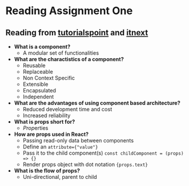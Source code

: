 # Reading Assignment One

## Reading from [tutorialspoint](https://www.tutorialspoint.com/software_architecture_design/component_based_architecture.htm) and [itnext](https://itnext.io/what-is-props-and-how-to-use-it-in-react-da307f500da0#:~:text=%E2%80%9CProps%E2%80%9D%20is%20a%20special%20keyword,way%20from%20parent%20to%20child)

- **What is a component?**
  - A modular set of functionalities
- **What are the charactistics of a component?**
  - Reusable
  - Replaceable
  - Non Context Specific
  - Extensible
  - Encapsulated
  - Independent
- **What are the advantages of using component based architecture?**
  - Reduced development time and cost
  - Increased reliability
- **What is props short for?**
  - *Prop*erties
- **How are props used in React?**
  - Passing read-only data between components
  - Define an `attribute={"value"}`
  - Pass it to the child component(s) `const childComponent = (props) => {}`
  - Render props object with dot notation `{props.text}`
- **What is the flow of props?**
  - Uni-directional, parent to child
